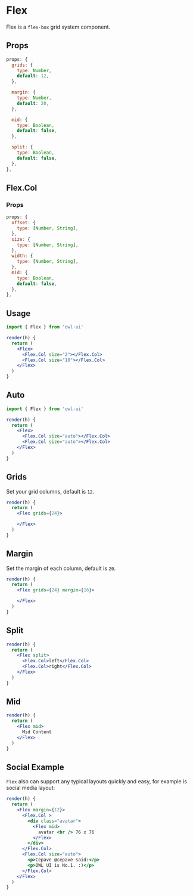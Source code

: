 # Flex

Flex is a `flex-box` grid system component.

## Props
```js
props: {
  grids: {
    type: Number,
    default: 12,
  },

  margin: {
    type: Number,
    default: 20,
  },

  mid: {
    type: Boolean,
    default: false,
  },

  split: {
    type: Boolean,
    default: false,
  },
},
```

## Flex.Col
### Props

```js
props: {
  offset: {
    type: [Number, String],
  },
  size: {
    type: [Number, String],
  },
  width: {
    type: [Number, String],
  },
  mid: {
    type: Boolean,
    default: false,
  },
},
```

## Usage

```jsx
import { Flex } from 'owl-ui'

render(h) {
  return (
    <Flex>
      <Flex.Col size="2"></Flex.Col>
      <Flex.Col size="10"></Flex.Col>
    </Flex>
  )
}
```

## Auto

```jsx
import { Flex } from 'owl-ui'

render(h) {
  return (
    <Flex>
      <Flex.Col size="auto"></Flex.Col>
      <Flex.Col size="auto"></Flex.Col>
    </Flex>
  )
}
```

## Grids
Set your grid columns, default is `12`.

```jsx
render(h) {
  return (
    <Flex grids={24}>

    </Flex>
  )
}
```

## Margin
Set the margin of each column, default is `20`.

```jsx
render(h) {
  return (
    <Flex grids={24} margin={16}>

    </Flex>
  )
}
```

## Split

```jsx
render(h) {
  return (
    <Flex split>
      <Flex.Col>left</Flex.Col>
      <Flex.Col>right</Flex.Col>
    </Flex>
  )
}
```

## Mid

```jsx
render(h) {
  return (
    <Flex mid>
      Mid Content
    </Flex>
  )
}
```

## Social Example
`Flex` also can support any typical layouts quickly and easy, for example is social media layout:

```jsx
render(h) {
  return (
    <Flex margin={12}>
      <Flex.Col >
        <div class="avatar">
          <Flex mid>
            avatar <br /> 76 x 76
          </Flex>
        </div>
      </Flex.Col>
      <Flex.Col size="auto">
        <p>Cepave @cepave said:</p>
        <p>OWL UI is No.1. :)</p>
      </Flex.Col>
    </Flex>
  )
}
```
